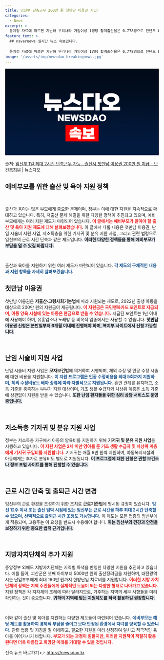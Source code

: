 ```yaml
---
title: 임신부 단축근무 200만 원 첫만남 이용권 지급!
categories:
  - News
excerpt: >
  통계청 자료에 따르면 지난해 우리나라 가임여성 1명당 합계출산율은 0.778명으로 전년도 0.81명에서 다시…
feature_text: >
  ## navernews 실시간 뉴스 속보입니다.

  통계청 자료에 따르면 지난해 우리나라 가임여성 1명당 합계출산율은 0.778명으로 전년도 0.81명에서 다시…
image: '/assets/img/newsdao_breakingnews.jpg'
---
```


![뉴스다오 속보](/assets/img/newsdao_breakingnews.jpg)

<p>출처: <a href="https://newsdao.kr/2243" rel="dofollow">임신부 1일 최대 2시간 단축근무 가능…출산시 첫만남 이용권 200만 원 지급 - 보건복지부</a> | 뉴스다오</p>

<h2 data-ke-size="size26">예비부모를 위한 출산 및 육아 지원 정책</h2>

<p data-ke-size="size16">&nbsp;</p>

출산과 육아는 많은 부모에게 중요한 문제이며, 정부는 이에 대한 지원을 지속적으로 확대하고 있습니다. 특히, 저출산 문제 해결을 위한 다양한 정책이 추진되고 있으며, 예비부모에게는 여러 지원 제도가 마련되어 있습니다. <b><span style="color: #ee2323;">이 글에서는 예비부모가 알아야 할 출산 및 육아 지원 제도에 대해 살펴보겠습니다.</span></b> 이 글에서 다룰 내용은 첫만남 이용권, 난임 시술비 지원 사업, 저소득층을 위한 기저귀 및 분유 지원 사업, 그리고 관련 법령으로 임신부의 근로 시간 단축과 같은 제도입니다. <b><span style="background-color: #21538527;">이러한 다양한 정책들을 통해 예비부모가 부담을 덜 수 있길 바랍니다.</span></b>

<p data-ke-size="size16">&nbsp;</p>

출산과 육아를 지원하기 위한 여러 제도가 마련되어 있습니다. <b><span style="color: #1a5490;">각 제도의 구체적인 내용과 지원 항목을 자세히 살펴보겠습니다.</span></b>

<h2 data-ke-size="size26">첫만남 이용권</h2>

첫만남 이용권은 <b>저출산·고령사회기본법</b>에 따라 지원되는 제도로, 2022년 출생 아동을 대상으로 200만 원의 지원금이 제공됩니다. <b><span style="color: #ee2323;">이 지원금은 국민행복카드 포인트로 지급되며, 아동 양육 시설에 있는 아동은 현금으로 받을 수 있습니다.</span></b> 지급된 포인트는 1년 이내에 사용해야 하며, 유흥업소나 노래방 등 비목적 업종에서는 사용할 수 없습니다. <b><span style="background-color: #21538527;">첫만남 이용권 신청은 분만일부터 6개월 이내에 진행해야 하며, 복지부 사이트에서 신청 가능합니다.</span></b>

<p data-ke-size="size16">&nbsp;</p>

<h2 data-ke-size="size26">난임 시술비 지원 사업</h2>

난임 시술비 지원 사업은 <b>모자보건법</b>에 의거하여 시행되며, 체외 수정 및 인공 수정 시술에 대한 비용을 지원합니다. <b><span style="color: #1a5490;">이 지원 프로그램은 인공 수정비용을 최대 5회까지 지원하며, 체외 수정비용도 배아 종류에 따라 차별적으로 지원됩니다.</span></b> 혼인 관계를 유지하고, 소득 기준을 충족하는 부부가 지원 대상이며, 기초 생활 수급자와 차상위 계층은 소득 기준에 상관없이 지원을 받을 수 있습니다. <b><span style="background-color: #21538527;">또한 난임 환자들을 위한 심리 상담 서비스도 운영 중입니다.</span></b>

<p data-ke-size="size16">&nbsp;</p>

<h2 data-ke-size="size26">저소득층 기저귀 및 분유 지원 사업</h2>

정부는 저소득층 가구에서 아동의 양육비를 지원하기 위해 <b>기저귀 및 분유 지원 사업</b>을 시행하고 있습니다. <b><span style="color: #ee2323;">이 지원 사업은 2세 미만 영아를 둔 기초 생활 수급자 및 차상위 계층에게 기저귀 구입비를 지원합니다.</span></b> 기저귀는 매월 8만 원씩 지원하며, 아동복지시설의 아동에게는 추가로 분유비도 별도로 지원됩니다. <b><span style="background-color: #21538527;">이 프로그램에 대한 신청은 관할 보건소나 정부 포털 사이트를 통해 진행할 수 있습니다.</span></b>

<p data-ke-size="size16">&nbsp;</p>

<h2 data-ke-size="size26">근로 시간 단축 및 출퇴근 시간 변경</h2>

임신부의 근로 환경을 조성하기 위한 조치로 <b>근로기준법</b>에 명시된 규정이 있습니다. <b><span style="color: #1a5490;">임신 12주 이내 또는 출산 임박 시점에 있는 임신부는 근로 시간을 하루 최대 2시간 단축할 수 있으며, 선택적으로 출퇴근 시간 조정도 가능합니다.</span></b> 이 제도는 모든 업종의 임신부에게 적용되며, 고용주는 이 요청을 반드시 수용해야 합니다. <b><span style="background-color: #21538527;">이는 임산부의 건강과 안전을 보장하기 위한 중요한 법적 근거입니다.</span></b>

<p data-ke-size="size16">&nbsp;</p>

<h2 data-ke-size="size26">지방자치단체의 추가 지원</h2>

중앙정부 외에도 지방자치단체는 지역별 특색을 반영한 다양한 지원을 추진하고 있습니다. 예를 들어, 괴산군은 셋째 아이부터 5000만 원의 출산장려금을 지원하며, 대전광역시는 난임부부에게 최대 180만 원까지 한방난임 치료비를 지원합니다. <b><span style="color: #ee2323;">이러한 지방 자치단체의 정책은 지역 주민들에게 실제적인 도움이 되는 다양한 형태로 나아가고 있습니다.</span></b> 지원 정책은 각 지자체의 조례에 따라 달라지므로, 거주하는 지역의 세부 사항들을 미리 확인하는 것이 중요합니다. <b><span style="background-color: #21538527;">귀하의 지역에 맞는 지원제도를 적극 활용하길 권장합니다.</span></b>

<p data-ke-size="size16">&nbsp;</p>

이와 같이 출산 및 육아를 지원하는 다양한 제도들이 마련되어 있습니다. <b><span style="color: #1a5490;">예비부모는 해당 제도를 활용하여 경제적 부담을 줄이고 보다 안정된 환경에서 자녀를 양육할 수 있습니다.</span></b> 관련 법령 및 지침을 잘 이해하고, 필요한 지원을 미리 신청하여 알차고 적극적인 육아를 이어가시기 바랍니다. <b><span style="color: #ee2323;">부모가 되는 과정이 힘들지만, 이러한 지원책이 적절히 활용된다면 더욱 아름답고 희망찬 미래를 기대할 수 있을 것입니다.</span></b> 

신속 뉴스 바로가기 👉 <a href="https://newsdao.kr" rel="dofollow">https://newsdao.kr</a>


